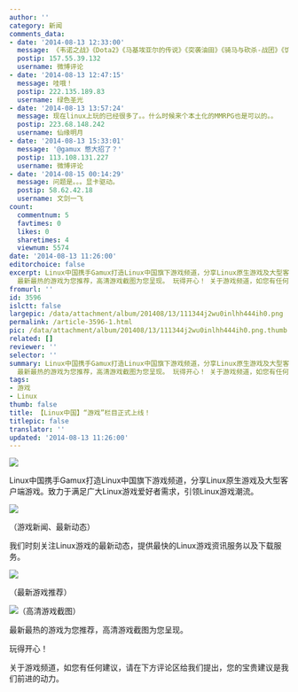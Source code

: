 ```yaml
---
author: ''
category: 新闻
comments_data:
- date: '2014-08-13 12:33:00'
  message: 《韦诺之战》《Dota2》《马基埃亚尔的传说》《突袭油田》《骑马与砍杀-战团》《饥荒》《FEZ》……@SteamCN官方微博
  postip: 157.55.39.132
  username: 微博评论
- date: '2014-08-13 12:47:15'
  message: 哇哦！
  postip: 222.135.189.83
  username: 绿色圣光
- date: '2014-08-13 13:57:24'
  message: 现在linux上玩的已经很多了。。什么时候来个本土化的MMRPG也是可以的。。
  postip: 223.68.148.242
  username: 仙缘明月
- date: '2014-08-13 15:33:01'
  message: '@gamux 憋大招了？'
  postip: 113.108.131.227
  username: 微博评论
- date: '2014-08-15 00:14:29'
  message: 问题是。。。显卡驱动。
  postip: 58.62.42.18
  username: 文剑一飞
count:
  commentnum: 5
  favtimes: 0
  likes: 0
  sharetimes: 4
  viewnum: 5574
date: '2014-08-13 11:26:00'
editorchoice: false
excerpt: Linux中国携手Gamux打造Linux中国旗下游戏频道，分享Linux原生游戏及大型客户端游戏。致力于满足广大Linux游戏爱好者需求，引领Linux游戏潮流。我们时刻关注Linux游戏的最新动态，提供最快的Linux游戏资讯服务以及下载服务。
  最新最热的游戏为您推荐，高清游戏截图为您呈现。 玩得开心！ 关于游戏频道，如您有任何建议，请在下方评论区给我们提出，您的宝贵建议是我们前进的动力。
fromurl: ''
id: 3596
islctt: false
largepic: /data/attachment/album/201408/13/111344j2wu0inlhh444ih0.png
permalink: /article-3596-1.html
pic: /data/attachment/album/201408/13/111344j2wu0inlhh444ih0.png.thumb.jpg
related: []
reviewer: ''
selector: ''
summary: Linux中国携手Gamux打造Linux中国旗下游戏频道，分享Linux原生游戏及大型客户端游戏。致力于满足广大Linux游戏爱好者需求，引领Linux游戏潮流。我们时刻关注Linux游戏的最新动态，提供最快的Linux游戏资讯服务以及下载服务。
  最新最热的游戏为您推荐，高清游戏截图为您呈现。 玩得开心！ 关于游戏频道，如您有任何建议，请在下方评论区给我们提出，您的宝贵建议是我们前进的动力。
tags:
- 游戏
- Linux
thumb: false
title: 【Linux中国】“游戏”栏目正式上线！
titlepic: false
translator: ''
updated: '2014-08-13 11:26:00'
---
```


![](/data/attachment/album/201408/13/111344j2wu0inlhh444ih0.png)


Linux中国携手Gamux打造Linux中国旗下游戏频道，分享Linux原生游戏及大型客户端游戏。致力于满足广大Linux游戏爱好者需求，引领Linux游戏潮流。


![](/data/attachment/album/201408/13/112025k3wqq77y75zycxlw.jpg)


（游戏新闻、最新动态）


我们时刻关注Linux游戏的最新动态，提供最快的Linux游戏资讯服务以及下载服务。


![](/data/attachment/album/201408/13/112131jmc48sdcmykd8fcl.jpg)


（最新游戏推荐）


![](/data/attachment/album/201408/13/112151rymo6cztufuyfcjj.jpg)（高清游戏截图）


最新最热的游戏为您推荐，高清游戏截图为您呈现。


玩得开心！


关于游戏频道，如您有任何建议，请在下方评论区给我们提出，您的宝贵建议是我们前进的动力。
